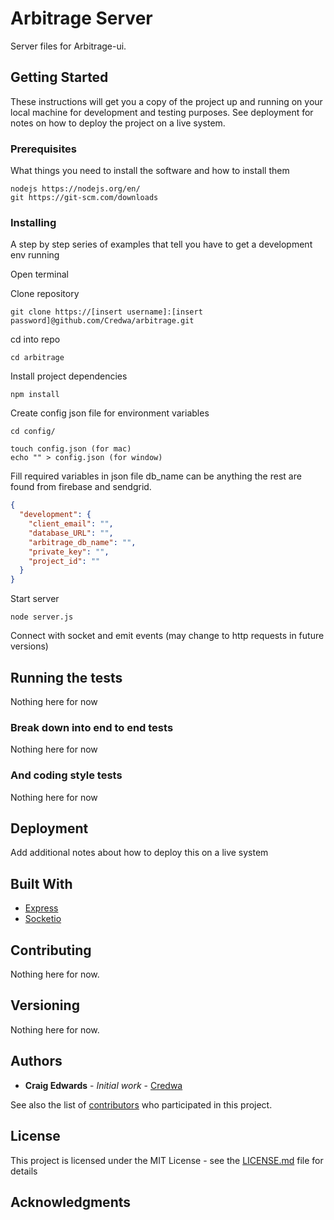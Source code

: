 # Arbitrage Server

Server files for Arbitrage-ui.

## Getting Started

These instructions will get you a copy of the project up and running on your local machine for development and testing purposes. See deployment for notes on how to deploy the project on a live system.

### Prerequisites

What things you need to install the software and how to install them

```
nodejs https://nodejs.org/en/
git https://git-scm.com/downloads
```

### Installing

A step by step series of examples that tell you have to get a development env running

Open terminal

Clone repository

```
git clone https://[insert username]:[insert password]@github.com/Credwa/arbitrage.git
```

cd into repo

```
cd arbitrage
```

Install project dependencies

```
npm install
```

Create config json file for environment variables

```
cd config/

touch config.json (for mac)
echo "" > config.json (for window)
```

Fill required variables in json file db_name can be anything the rest are found from firebase and sendgrid.

```json
{
  "development": {
    "client_email": "",
    "database_URL": "",
    "arbitrage_db_name": "",
    "private_key": "",
    "project_id": ""
  }
}
```

Start server

```
node server.js
```

Connect with socket and emit events (may change to http requests in future versions)

## Running the tests

Nothing here for now

### Break down into end to end tests

Nothing here for now

### And coding style tests

Nothing here for now

## Deployment

Add additional notes about how to deploy this on a live system

## Built With

* [Express](https://expressjs.com/)
* [Socketio](https://socket.io/)

## Contributing

Nothing here for now.

## Versioning

Nothing here for now.

## Authors

* **Craig Edwards** - _Initial work_ - [Credwa](https://github.com/credwa)

See also the list of [contributors](https://github.com/credwa/arbitrage/contributors) who participated in this project.

## License

This project is licensed under the MIT License - see the [LICENSE.md](LICENSE.md) file for details

## Acknowledgments
